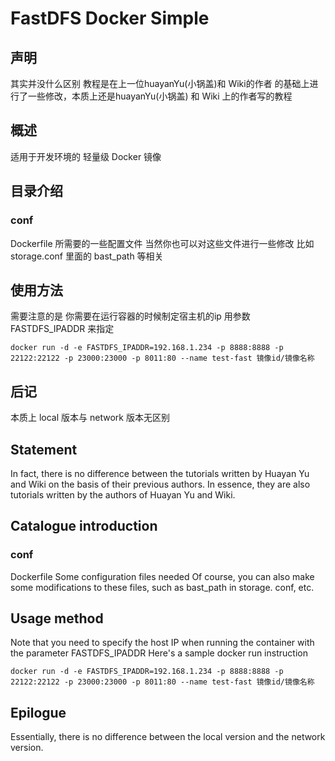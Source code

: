 # FastDFS Docker Simple

## 声明
其实并没什么区别 教程是在上一位huayanYu(小锅盖)和 Wiki的作者 的基础上进行了一些修改，本质上还是huayanYu(小锅盖) 和 Wiki 上的作者写的教程

## 概述
适用于开发环境的 轻量级 Docker 镜像

## 目录介绍
### conf 
Dockerfile 所需要的一些配置文件
当然你也可以对这些文件进行一些修改  比如 storage.conf 里面的 bast_path 等相关

## 使用方法
需要注意的是 你需要在运行容器的时候制定宿主机的ip 用参数 FASTDFS_IPADDR 来指定



```
docker run -d -e FASTDFS_IPADDR=192.168.1.234 -p 8888:8888 -p 22122:22122 -p 23000:23000 -p 8011:80 --name test-fast 镜像id/镜像名称
```


## 后记
本质上 local 版本与  network 版本无区别




## Statement
In fact, there is no difference between the tutorials written by Huayan Yu and Wiki on the basis of their previous authors. In essence, they are also tutorials written by the authors of Huayan Yu and Wiki.

## Catalogue introduction
### conf 
Dockerfile Some configuration files needed
Of course, you can also make some modifications to these files, such as bast_path in storage. conf, etc.

## Usage method
Note that you need to specify the host IP when running the container with the parameter FASTDFS_IPADDR
Here's a sample docker run instruction
```
docker run -d -e FASTDFS_IPADDR=192.168.1.234 -p 8888:8888 -p 22122:22122 -p 23000:23000 -p 8011:80 --name test-fast 镜像id/镜像名称
```

## Epilogue
Essentially, there is no difference between the local version and the network version.

